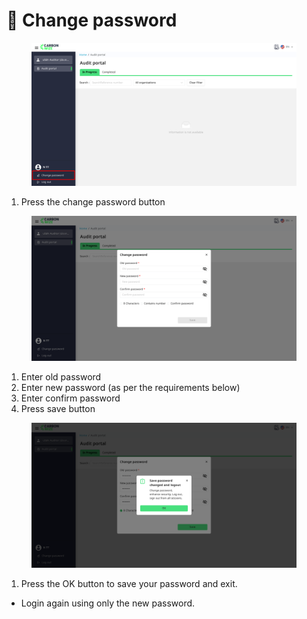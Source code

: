 # 🔐 Change password

<figure><img src="../.gitbook/assets/image (1) (1) (1) (1) (1).png" alt=""><figcaption></figcaption></figure>

1. Press the change password button

<figure><img src="../.gitbook/assets/image (2) (1) (1) (1) (1).png" alt=""><figcaption></figcaption></figure>

1. Enter old password
2. Enter new password (as per the requirements below)
3. Enter confirm password
4. Press save button

<figure><img src="../.gitbook/assets/image (3) (1) (1) (1) (1).png" alt=""><figcaption></figcaption></figure>

1. Press the OK button to save your password and exit.

* Login again using only the new password.
